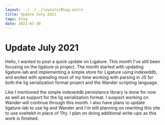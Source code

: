 ```yaml
---
layout: ../../../layouts/Blog.astro
title: Update July 2021
tags: blog
date: 2021-07-30
---
```


# Update July 2021

Hello, I wanted to post a quick update on Ligature.
This month I've still been focusing on the ligature-js project.
The month started with updating ligature-lab and implementing a simple store for Ligature using indexeddb,
and ended with spending most of my time working with parsing in JS for both the lig serialization format project
and the Wander scripting language.

Like I mentioned the simple indexeddb persistance library is done for now as well as support for the lig serialization format.
I suspect working on Wander will continue through this month.
I also have plans to update ligature-lab to use lig and Wander and I'm still planning on rewriting this site to use sveltekit in place of 11ty.
I plan on doing additional write-ups as this work is finished.
